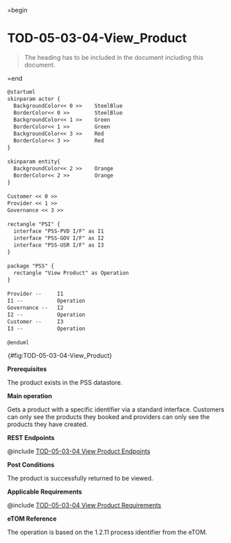 =begin

# TOD-05-03-04-View_Product

> The heading has to be included in the document including this document.

=end

```plantuml
@startuml
skinparam actor {
  BackgroundColor<< 0 >> 	SteelBlue
  BorderColor<< 0 >> 		SteelBlue
  BackgroundColor<< 1 >> 	Green
  BorderColor<< 1 >> 		Green
  BackgroundColor<< 3 >> 	Red
  BorderColor<< 3 >> 		Red
}

skinparam entity{
  BackgroundColor<< 2 >> 	Orange
  BorderColor<< 2 >> 		Orange
}

Customer << 0 >>
Provider << 1 >>
Governance << 3 >> 

rectangle "PSI" {
  interface "PSS-PVD I/F" as I1
  interface "PSS-GOV I/F" as I2
  interface "PSS-USR I/F" as I3
}

package "PSS" {
  rectangle "View Product" as Operation
}

Provider --	    I1
I1 --           Operation
Governance --   I2
I2 --           Operation
Customer --     I3
I3 --           Operation

@enduml

```

![**TOD-05-03-04**: View Product](../../common/pixel.png){#fig:TOD-05-03-04-View_Product}

**Prerequisites**

The product exists in the PSS datastore.

**Main operation**

Gets a product with a specific identifier via a standard interface.
Customers can only see the products they booked and providers can only see the products they have created.

**REST Endpoints**

@include [TOD-05-03-04 View Product Endpoints](endpoints/TOD-05-03-04-View_Product-endpoints.md)

**Post Conditions**

The product is successfully returned to be viewed.

**Applicable Requirements**

@include [TOD-05-03-04 View Product Requirements](requirements/TOD-05-03-04-View_Product-requirements.md)

**eTOM Reference**

The operation is based on the 1.2.11 process identifier from the eTOM.
